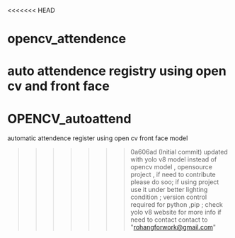 <<<<<<< HEAD
# opencv_attendence
auto attendence registry using open cv and  front face
=======
# OPENCV_autoattend
automatic attendence register using open cv front face model 
>>>>>>> 0a606ad (Initial commit)
updated with yolo v8 model instead of opencv model ,
>>>>>>> opensource project , if need to contribute please do soo;
>>>>>>> if using project use it under better lighting condition ;
>>>>>>> version control required for python ,pip ; check yolo v8 website for more info
>>>>>>> if need to contact contact to "rohangforwork@gmail.com" 
